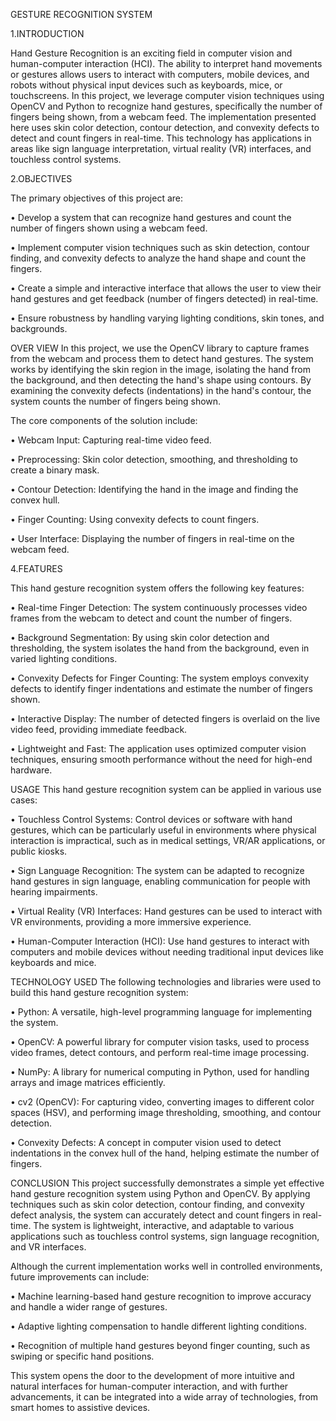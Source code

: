 

GESTURE RECOGNITION SYSTEM

1.INTRODUCTION 

Hand Gesture Recognition is an exciting field in computer vision and human-computer interaction (HCI). The ability to interpret hand movements or gestures allows users to interact with computers, mobile devices, and robots without physical input devices such as keyboards, mice, or touchscreens. In this project, we leverage computer vision techniques using OpenCV and Python to recognize hand gestures, specifically the number of fingers being shown, from a webcam feed. The implementation presented here uses skin color detection, contour detection, and convexity defects to detect and count fingers in real-time. This technology has applications in areas like sign language interpretation, virtual reality (VR) interfaces, and touchless control systems.

2.OBJECTIVES

The primary objectives of this project are:

• Develop a system that can recognize hand gestures and count the number of fingers shown using a webcam feed.

• Implement computer vision techniques such as skin detection, contour finding, and convexity defects to analyze the hand shape and count the fingers.

• Create a simple and interactive interface that allows the user to view their hand gestures and get feedback (number of fingers detected) in real-time.

• Ensure robustness by handling varying lighting conditions, skin tones, and backgrounds.

OVER VIEW
In this project, we use the OpenCV library to capture frames from the webcam and process them to detect hand gestures. The system works by identifying the skin region in the image, isolating the hand from the background, and then detecting the hand's shape using contours. By examining the convexity defects (indentations) in the hand's contour, the system counts the number of fingers being shown.

The core components of the solution include:

• Webcam Input: Capturing real-time video feed.

• Preprocessing: Skin color detection, smoothing, and thresholding to create a binary mask.

• Contour Detection: Identifying the hand in the image and finding the convex hull.

• Finger Counting: Using convexity defects to count fingers.

• User Interface: Displaying the number of fingers in real-time on the webcam feed.

4.FEATURES

This hand gesture recognition system offers the following key features:

• Real-time Finger Detection: The system continuously processes video frames from the webcam to detect and count the number of fingers.

• Background Segmentation: By using skin color detection and thresholding, the system isolates the hand from the background, even in varied lighting conditions.

• Convexity Defects for Finger Counting: The system employs convexity defects to identify finger indentations and estimate the number of fingers shown.

• Interactive Display: The number of detected fingers is overlaid on the live video feed, providing immediate feedback.

• Lightweight and Fast: The application uses optimized computer vision techniques, ensuring smooth performance without the need for high-end hardware.

USAGE
This hand gesture recognition system can be applied in various use cases:

• Touchless Control Systems: Control devices or software with hand gestures, which can be particularly useful in environments where physical interaction is impractical, such as in medical settings, VR/AR applications, or public kiosks.

• Sign Language Recognition: The system can be adapted to recognize hand gestures in sign language, enabling communication for people with hearing impairments.

• Virtual Reality (VR) Interfaces: Hand gestures can be used to interact with VR environments, providing a more immersive experience.

• Human-Computer Interaction (HCI): Use hand gestures to interact with computers and mobile devices without needing traditional input devices like keyboards and mice.

TECHNOLOGY USED
The following technologies and libraries were used to build this hand gesture recognition system:

• Python: A versatile, high-level programming language for implementing the system.

• OpenCV: A powerful library for computer vision tasks, used to process video frames, detect contours, and perform real-time image processing.

• NumPy: A library for numerical computing in Python, used for handling arrays and image matrices efficiently.

• cv2 (OpenCV): For capturing video, converting images to different color spaces (HSV), and performing image thresholding, smoothing, and contour detection.

• Convexity Defects: A concept in computer vision used to detect indentations in the convex hull of the hand, helping estimate the number of fingers.

CONCLUSION
This project successfully demonstrates a simple yet effective hand gesture recognition system using Python and OpenCV. By applying techniques such as skin color detection, contour finding, and convexity defect analysis, the system can accurately detect and count fingers in real-time. The system is lightweight, interactive, and adaptable to various applications such as touchless control systems, sign language recognition, and VR interfaces.

Although the current implementation works well in controlled environments, future improvements can include:

• Machine learning-based hand gesture recognition to improve accuracy and handle a wider range of gestures.

• Adaptive lighting compensation to handle different lighting conditions.

• Recognition of multiple hand gestures beyond finger counting, such as swiping or specific hand positions.

This system opens the door to the development of more intuitive and natural interfaces for human-computer interaction, and with further advancements, it can be integrated into a wide array of technologies, from smart homes to assistive devices.
